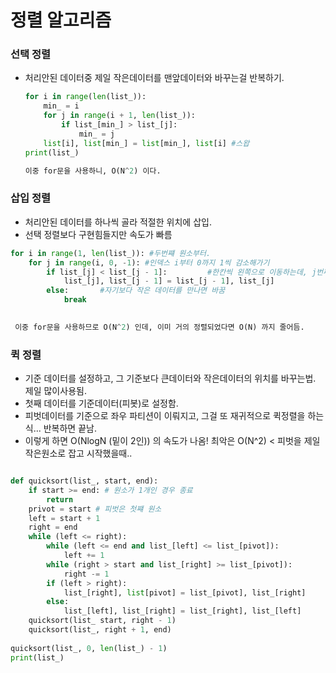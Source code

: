 # 정렬 알고리즘





### 선택 정렬

- 처리안된 데이터중 제일 작은데이터를 맨앞데이터와 바꾸는걸 반복하기.

  ```python
  for i in range(len(list_)):
      min_ = i
      for j in range(i + 1, len(list_)):
          if list_[min_] > list_[j]:
              min_ = j
      list[i], list[min_] = list[min_], list[i] #스왑
  print(list_)
  
  이중 for문을 사용하니, O(N^2) 이다.
  ```





### 삽입 정렬

- 처리안된 데이터를 하나씩 골라 적절한 위치에 삽입. 
- 선택 정렬보다 구현힘들지만 속도가 빠름

```python
for i in range(1, len(list_)): #두번쨰 원소부터.
    for j in range(i, 0, -1): #인덱스 i부터 0까지 1씩 감소해가기
        if list_[j] < list_[j - 1]:			#한칸씩 왼쪽으로 이동하는데, j번쨰 원소가 더 작으면 스왑해줌.
            list_[j], list_[j - 1] = list_[j - 1], list_[j]
        else:		#자기보다 작은 데이터를 만나면 바꿈
            break
            

 이중 for문을 사용하므로 O(N^2) 인데, 이미 거의 정렬되었다면 O(N) 까지 줄어듬.
```





### 퀵 정렬

- 기준 데이터를 설정하고, 그 기준보다 큰데이터와 작은데이터의 위치를 바꾸는법. 제일 많이사용됨.
- 첫째 데이터를 기준데이터(피봇)로 설정함. 
- 피벗데이터를 기준으로 좌우 파티션이 이뤄지고, 그걸 또 재귀적으로 퀵정렬을 하는식... 반복하면 끝남.
- 이렇게 하면 O(NlogN (밑이 2인)) 의 속도가 나옴! 최악은 O(N^2) < 피벗을 제일작은원소로 잡고 시작했을때..

```python

def quicksort(list_, start, end):
    if start >= end: # 원소가 1개인 경우 종료
        return
    privot = start # 피벗은 첫쨰 원소
    left = start + 1
    right = end
    while (left <= right):
        while (left <= end and list_[left] <= list_[pivot]):
            left += 1
        while (right > start and list_[right] >= list_[pivot]):
            right -= 1
        if (left > right):
            list_[right], list[pivot] = list_[pivot], list_[right]
        else:
            list_[left], list_[right] = list_[right], list_[left]
    quicksort(list_ start, right - 1)
	quicksort(list_, right + 1, end)
    
quicksort(list_, 0, len(list_) - 1)
print(list_)
```


